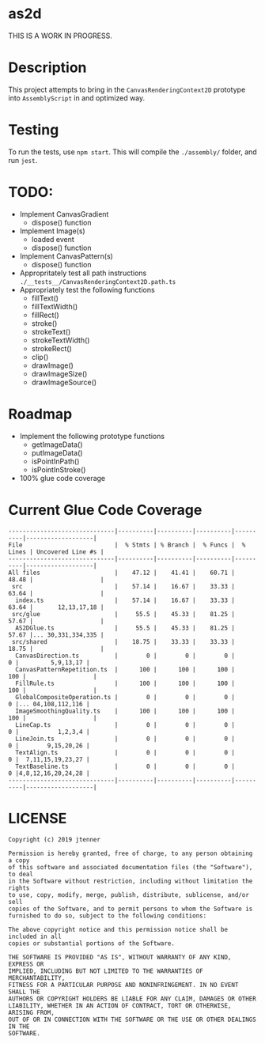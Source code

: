 # as2d

THIS IS A WORK IN PROGRESS.

# Description

This project attempts to bring in the `CanvasRenderingContext2D` prototype into `AssemblyScript` in
and optimized way.

# Testing

To run the tests, use `npm start`. This will compile the `./assembly/` folder, and run `jest`.

# TODO:

- Implement CanvasGradient
  - dispose() function
- Implement Image(s)
  - loaded event
  - dispose() function
- Implement CanvasPattern(s)
  - dispose() function
- Appropritately test all path instructions `./__tests__/CanvasRenderingContext2D.path.ts`
- Appropriately test the following functions
  - fillText()
  - fillTextWidth()
  - fillRect()
  - stroke()
  - strokeText()
  - strokeTextWidth()
  - strokeRect()
  - clip()
  - drawImage()
  - drawImageSize()
  - drawImageSource()


# Roadmap

- Implement the following prototype functions
  - getImageData()
  - putImageData()
  - isPointInPath()
  - isPointInStroke()
- 100% glue code coverage

# Current Glue Code Coverage

```
------------------------------|----------|----------|----------|----------|-------------------|
File                          |  % Stmts | % Branch |  % Funcs |  % Lines | Uncovered Line #s |
------------------------------|----------|----------|----------|----------|-------------------|
All files                     |    47.12 |    41.41 |    60.71 |    48.48 |                   |
 src                          |    57.14 |    16.67 |    33.33 |    63.64 |                   |
  index.ts                    |    57.14 |    16.67 |    33.33 |    63.64 |       12,13,17,18 |
 src/glue                     |     55.5 |    45.33 |    81.25 |    57.67 |                   |
  AS2DGlue.ts                 |     55.5 |    45.33 |    81.25 |    57.67 |... 30,331,334,335 |
 src/shared                   |    18.75 |    33.33 |    33.33 |    18.75 |                   |
  CanvasDirection.ts          |        0 |        0 |        0 |        0 |         5,9,13,17 |
  CanvasPatternRepetition.ts  |      100 |      100 |      100 |      100 |                   |
  FillRule.ts                 |      100 |      100 |      100 |      100 |                   |
  GlobalCompositeOperation.ts |        0 |        0 |        0 |        0 |... 04,108,112,116 |
  ImageSmoothingQuality.ts    |      100 |      100 |      100 |      100 |                   |
  LineCap.ts                  |        0 |        0 |        0 |        0 |           1,2,3,4 |
  LineJoin.ts                 |        0 |        0 |        0 |        0 |        9,15,20,26 |
  TextAlign.ts                |        0 |        0 |        0 |        0 |  7,11,15,19,23,27 |
  TextBaseline.ts             |        0 |        0 |        0 |        0 |4,8,12,16,20,24,28 |
------------------------------|----------|----------|----------|----------|-------------------|
```

# LICENSE

```
Copyright (c) 2019 jtenner

Permission is hereby granted, free of charge, to any person obtaining a copy
of this software and associated documentation files (the "Software"), to deal
in the Software without restriction, including without limitation the rights
to use, copy, modify, merge, publish, distribute, sublicense, and/or sell
copies of the Software, and to permit persons to whom the Software is
furnished to do so, subject to the following conditions:

The above copyright notice and this permission notice shall be included in all
copies or substantial portions of the Software.

THE SOFTWARE IS PROVIDED "AS IS", WITHOUT WARRANTY OF ANY KIND, EXPRESS OR
IMPLIED, INCLUDING BUT NOT LIMITED TO THE WARRANTIES OF MERCHANTABILITY,
FITNESS FOR A PARTICULAR PURPOSE AND NONINFRINGEMENT. IN NO EVENT SHALL THE
AUTHORS OR COPYRIGHT HOLDERS BE LIABLE FOR ANY CLAIM, DAMAGES OR OTHER
LIABILITY, WHETHER IN AN ACTION OF CONTRACT, TORT OR OTHERWISE, ARISING FROM,
OUT OF OR IN CONNECTION WITH THE SOFTWARE OR THE USE OR OTHER DEALINGS IN THE
SOFTWARE.
```
